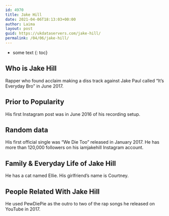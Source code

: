 ```yaml
---
id: 4970
title: Jake Hill
date: 2021-04-06T18:13:03+00:00
author: Laima
layout: post
guid: https://ukdataservers.com/jake-hill/
permalink: /04/06/jake-hill/
---
```


* some text
{: toc}


## Who is Jake Hill
                  
                  
                  
Rapper who found acclaim making a diss track against Jake Paul called &#8220;It&#8217;s Everyday Bro&#8221; in June 2017. 
                  
              
            
              
            
                
                
                
## Prior to Popularity
                  
                  
                  
His first Instagram post was in June 2016 of his recording setup.
                  
              
            
              
            
                
                
                
## Random data
                  
                  
                  
His first official single was &#8220;We Die Too&#8221; released in January 2017. He has more than 120,000 followers on his iamjakehill Instagram account. 
                  
              
            
              
            
                
                
                
## Family & Everyday Life of Jake Hill
                  
                  
                  
He has a cat named Ellie. His girlfriend&#8217;s name is Courtney.
                  
              
            
              
            
                
                
                
## People Related With Jake Hill
                  
                  
                  
He used PewDiePie as the outro to two of the rap songs he released on YouTube in 2017.
                  
              
            
              
            
                
              
            
              
              
            
            
              
            
          
          
          